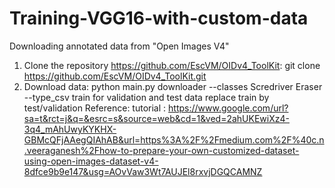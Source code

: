# Training-VGG16-with-custom-data

Downloading annotated data from "Open Images V4"
  1. Clone the repository https://github.com/EscVM/OIDv4_ToolKit: 
      git clone https://github.com/EscVM/OIDv4_ToolKit.git
  2. Download data: python main.py downloader --classes Scredriver Eraser --type_csv train
      for validation and test data replace train by test/validation
Reference: 
 tutorial : https://www.google.com/url?sa=t&rct=j&q=&esrc=s&source=web&cd=1&ved=2ahUKEwiXz4-3q4_mAhUwyKYKHX-GBMcQFjAAegQIAhAB&url=https%3A%2F%2Fmedium.com%2F%40c.n.veeraganesh%2Fhow-to-prepare-your-own-customized-dataset-using-open-images-dataset-v4-8dfce9b9e147&usg=AOvVaw3Wt7AUJEl8rxvjDGQCAMNZ
 

